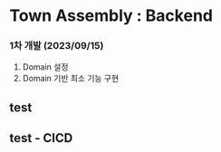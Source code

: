 # Town Assembly : Backend
### 1차 개발 (2023/09/15)
1. Domain 설정
2. Domain 기반 최소 기능 구현
## test
## test - CICD
